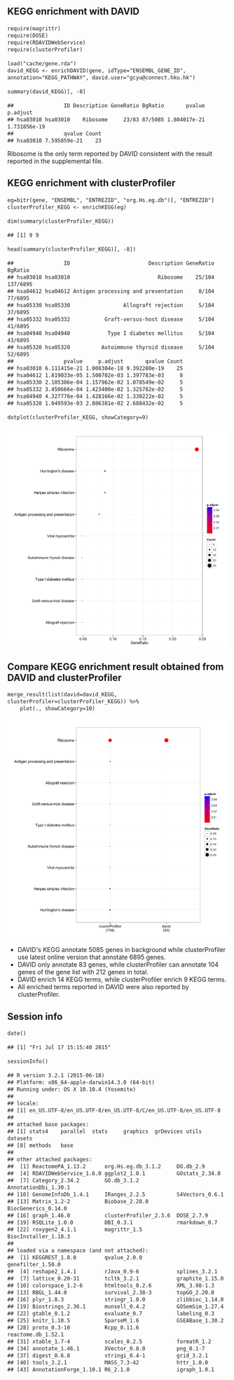 KEGG enrichment with DAVID
--------------------------

    require(magrittr)
    require(DOSE)
    require(RDAVIDWebService)
    require(clusterProfiler)

    load("cache/gene.rda")
    david_KEGG <- enrichDAVID(gene, idType="ENSEMBL_GENE_ID", annotation="KEGG_PATHWAY", david.user="gcyu@connect.hku.hk")

    summary(david_KEGG)[, -8]

    ##                ID Description GeneRatio BgRatio       pvalue     p.adjust
    ## hsa03010 hsa03010    Ribosome     23/83 87/5085 1.804017e-21 1.731856e-19
    ##                qvalue Count
    ## hsa03010 7.595859e-21    23

Ribosome is the only term reported by DAVID consistent with the result
reported in the supplemental file.

KEGG enrichment with clusterProfiler
------------------------------------

    eg=bitr(gene, "ENSEMBL", "ENTREZID", "org.Hs.eg.db")[, "ENTREZID"]
    clusterProfiler_KEGG <- enrichKEGG(eg)

    dim(summary(clusterProfiler_KEGG))

    ## [1] 9 9

    head(summary(clusterProfiler_KEGG)[, -8])

    ##                ID                         Description GeneRatio  BgRatio
    ## hsa03010 hsa03010                            Ribosome    25/104 137/6895
    ## hsa04612 hsa04612 Antigen processing and presentation     8/104  77/6895
    ## hsa05330 hsa05330                 Allograft rejection     5/104  37/6895
    ## hsa05332 hsa05332           Graft-versus-host disease     5/104  41/6895
    ## hsa04940 hsa04940            Type I diabetes mellitus     5/104  43/6895
    ## hsa05320 hsa05320          Autoimmune thyroid disease     5/104  52/6895
    ##                pvalue     p.adjust       qvalue Count
    ## hsa03010 6.111415e-21 1.008384e-18 9.392280e-19    25
    ## hsa04612 1.819033e-05 1.500702e-03 1.397783e-03     8
    ## hsa05330 2.105386e-04 1.157962e-02 1.078549e-02     5
    ## hsa05332 3.450666e-04 1.423400e-02 1.325782e-02     5
    ## hsa04940 4.327776e-04 1.428166e-02 1.330222e-02     5
    ## hsa05320 1.049593e-03 2.886381e-02 2.688432e-02     5

    dotplot(clusterProfiler_KEGG, showCategory=9)

![](KEGG_files/figure-markdown_strict/unnamed-chunk-7-1.png)

Compare KEGG enrichment result obtained from DAVID and clusterProfiler
----------------------------------------------------------------------

    merge_result(list(david=david_KEGG, clusterProfiler=clusterProfiler_KEGG)) %>%
        plot(., showCategory=10)

![](KEGG_files/figure-markdown_strict/unnamed-chunk-8-1.png)

-   DAVID's KEGG annotate 5085 genes in background while clusterProfiler
    use latest online version that annotate 6895 genes.
-   DAVID only annotate 83 genes, while clusterProfiler can annotate 104
    genes of the gene list with 212 genes in total.
-   DAVID enrich 14 KEGG terms, while clusterProfiler enrich 9 KEGG
    terms.
-   All enriched terms reported in DAVID were also reported by
    clusterProfiler.

Session info
------------

    date()

    ## [1] "Fri Jul 17 15:15:40 2015"

    sessionInfo()

    ## R version 3.2.1 (2015-06-18)
    ## Platform: x86_64-apple-darwin14.3.0 (64-bit)
    ## Running under: OS X 10.10.4 (Yosemite)
    ## 
    ## locale:
    ## [1] en_US.UTF-8/en_US.UTF-8/en_US.UTF-8/C/en_US.UTF-8/en_US.UTF-8
    ## 
    ## attached base packages:
    ## [1] stats4    parallel  stats     graphics  grDevices utils     datasets 
    ## [8] methods   base     
    ## 
    ## other attached packages:
    ##  [1] ReactomePA_1.13.2      org.Hs.eg.db_3.1.2     DO.db_2.9             
    ##  [4] RDAVIDWebService_1.6.0 ggplot2_1.0.1          GOstats_2.34.0        
    ##  [7] Category_2.34.2        GO.db_3.1.2            AnnotationDbi_1.30.1  
    ## [10] GenomeInfoDb_1.4.1     IRanges_2.2.5          S4Vectors_0.6.1       
    ## [13] Matrix_1.2-2           Biobase_2.28.0         BiocGenerics_0.14.0   
    ## [16] graph_1.46.0           clusterProfiler_2.3.6  DOSE_2.7.9            
    ## [19] RSQLite_1.0.0          DBI_0.3.1              rmarkdown_0.7         
    ## [22] roxygen2_4.1.1         magrittr_1.5           BiocInstaller_1.18.3  
    ## 
    ## loaded via a namespace (and not attached):
    ##  [1] KEGGREST_1.8.0         qvalue_2.0.0           genefilter_1.50.0     
    ##  [4] reshape2_1.4.1         rJava_0.9-6            splines_3.2.1         
    ##  [7] lattice_0.20-31        tcltk_3.2.1            graphite_1.15.0       
    ## [10] colorspace_1.2-6       htmltools_0.2.6        XML_3.98-1.3          
    ## [13] RBGL_1.44.0            survival_2.38-3        topGO_2.20.0          
    ## [16] plyr_1.8.3             stringr_1.0.0          zlibbioc_1.14.0       
    ## [19] Biostrings_2.36.1      munsell_0.4.2          GOSemSim_1.27.4       
    ## [22] gtable_0.1.2           evaluate_0.7           labeling_0.3          
    ## [25] knitr_1.10.5           SparseM_1.6            GSEABase_1.30.2       
    ## [28] proto_0.3-10           Rcpp_0.11.6            reactome.db_1.52.1    
    ## [31] xtable_1.7-4           scales_0.2.5           formatR_1.2           
    ## [34] annotate_1.46.1        XVector_0.8.0          png_0.1-7             
    ## [37] digest_0.6.8           stringi_0.4-1          grid_3.2.1            
    ## [40] tools_3.2.1            MASS_7.3-42            httr_1.0.0            
    ## [43] AnnotationForge_1.10.1 R6_2.1.0               igraph_1.0.1
